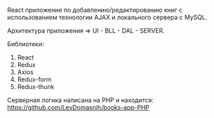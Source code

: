 React приложение по добавлению/редактированию книг с использованием технологии AJAX и локального сервера с MySQL.

Архитектура приложения => UI - BLL - DAL - SERVER.

Библиотеки: 
1) React
2) Redux
3) Axios
4) Redux-form
5) Redux-thunk

Cерверная логика написана на PHP и находится: https://github.com/LevDomasnih/books-app-PHP
